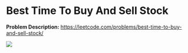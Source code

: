 # Best Time To Buy And Sell Stock

**Problem Description:** https://leetcode.com/problems/best-time-to-buy-and-sell-stock/

<img src="./result.png" />